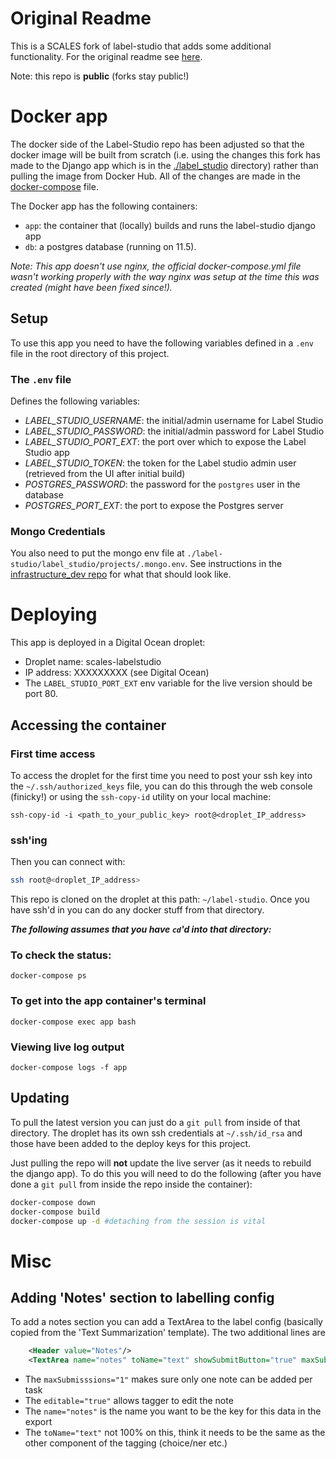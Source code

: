 
# Original Readme
This is a SCALES fork of label-studio that adds some additional functionality. For the original readme see [here](https://github.com/heartexlabs/label-studio#readme).

Note: this repo is **public** (forks stay public!)

# Docker app
The docker side of the Label-Studio repo has been adjusted so that the docker image will be built from scratch (i.e. using the changes this fork has made to the Django app which is in the [./label_studio]() directory) rather than pulling the image from Docker Hub. All of the changes are made in the [docker-compose](./docker-compose.yml) file.

The Docker app has the following containers:
- `app`: the container that (locally) builds and runs the label-studio django app
- `db`: a postgres database (running on 11.5).

*Note: This app doesn't use nginx, the official docker-compose.yml file wasn't working properly with the way nginx was setup at the time this was created (might have been fixed since!).*


## Setup
To use this app you need to have the following variables defined in a `.env` file in the root directory of this project.

### The `.env` file
Defines the following variables:

 - *LABEL_STUDIO_USERNAME*: the initial/admin username for Label Studio
 - *LABEL_STUDIO_PASSWORD*: the initial/admin password for Label Studio
 - *LABEL_STUDIO_PORT_EXT*: the port over which to expose the Label Studio app
 - *LABEL_STUDIO_TOKEN*: the token for the Label studio admin user (retrieved from the UI after initial build)
 - *POSTGRES_PASSWORD*:  the password for the `postgres` user in the database
 - *POSTGRES_PORT_EXT*:  the port to expose the Postgres server
 
### Mongo Credentials
You also need to put the mongo env file at `./label-studio/label_studio/projects/.mongo.env`. See instructions in the  [infrastructure_dev repo](https://github.com/scales-okn/infrastructure_dev/blob/master/code/db/mongo/README.md#steps) for what that should look like.

# Deploying
This app is deployed in a Digital Ocean droplet:
- Droplet name: scales-labelstudio
- IP address: XXXXXXXXX (see Digital Ocean)
- The `LABEL_STUDIO_PORT_EXT` env variable for the live version should be port 80.


## Accessing the container

### First time access
To access the droplet for the first time you need to post your ssh key into the `~/.ssh/authorized_keys` file, you can do this through the web console (finicky!) or  using the `ssh-copy-id` utility on your local machine:

```
ssh-copy-id -i <path_to_your_public_key> root@<droplet_IP_address>
```


### ssh'ing
Then you can connect with:
```bash
ssh root@<droplet_IP_address>
```
This repo is cloned on the droplet at this path: `~/label-studio`.  Once you have ssh'd in  you can do any docker stuff from that directory.

***The following assumes that you have `cd`'d into that directory:***

### To check the status:
```
docker-compose ps
```
### To get into the app container's terminal
```
docker-compose exec app bash
```

### Viewing live log output
```
docker-compose logs -f app
```


## Updating
To pull the latest version you can just do a `git pull` from inside of that directory. The droplet has its own ssh credentials at `~/.ssh/id_rsa` and those have been added to the deploy keys for this project.

Just pulling the repo will __not__ update the live server (as it needs to rebuild the django app). To do this you will need to do the following (after you have done a `git pull` from inside the repo inside the container):
```bash
docker-compose down
docker-compose build
docker-compose up -d #detaching from the session is vital
```
# Misc
## Adding 'Notes' section to labelling config
To add a notes section you can add a TextArea to the label config (basically copied from the 'Text Summarization' template). The two additional lines are

```xml
    <Header value="Notes"/>
    <TextArea name="notes" toName="text" showSubmitButton="true" maxSubmissions="1" editable="true"/>
```
- The `maxSubmisssions="1"` makes sure only one note can be added per task
- The `editable="true"` allows tagger to edit the note
- The `name="notes"` is the name you want to be the key for this data in the export
- The `toName="text"` not 100% on this, think it needs to be the same as the other component of the tagging (choice/ner etc.)
